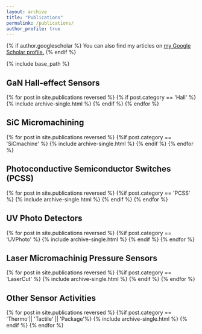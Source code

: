 ```yaml
---
layout: archive
title: "Publications"
permalink: /publications/
author_profile: true
---
```


{% if author.googlescholar %}
  You can also find my articles on <u><a href="{{author.googlescholar}}">my Google Scholar profile</a>.</u>
{% endif %}

{% include base_path %}

<h2>GaN Hall-effect Sensors</h2>

{% for post in site.publications reversed %}
  {% if post.category == 'Hall' %}
    {% include archive-single.html %}
  {% endif %}
{% endfor %}

<h2>SiC Micromachining</h2>

{% for post in site.publications reversed %}
  {%if post.category == 'SiCmachine' %}
    {% include archive-single.html %}
  {% endif %}
{% endfor %}

<h2>Photoconductive Semiconductor Switches (PCSS)</h2>

{% for post in site.publications reversed %}
  {%if post.category == 'PCSS' %}
    {% include archive-single.html %}
  {% endif %}
{% endfor %}

<h2>UV Photo Detectors</h2>

{% for post in site.publications reversed %}
  {%if post.category == 'UVPhoto' %}
    {% include archive-single.html %}
  {% endif %}
{% endfor %}

<h2>Laser Micromachinig Pressure Sensors</h2>

{% for post in site.publications reversed %}
  {%if post.category == 'LaserCut' %}
    {% include archive-single.html %}
  {% endif %}
{% endfor %}

<h2>Other Sensor Activities</h2>

{% for post in site.publications reversed %}
  {%if post.category == 'Thermo'|| 'Tactile' || 'Package'%}
    {% include archive-single.html %}
  {% endif %}
{% endfor %}
